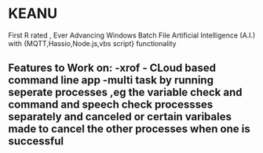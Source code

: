 # KEANU
 First R rated , Ever Advancing Windows Batch File Artificial Intelligence (A.I.) with {MQTT,Hassio,Node.js,vbs script} functionality

Features to Work on:
-xrof - CLoud based command line app
-multi task by running seperate processes ,eg the variable check and command and speech check processses separately and canceled or certain varibales made to cancel the other processes when one is successful
-
